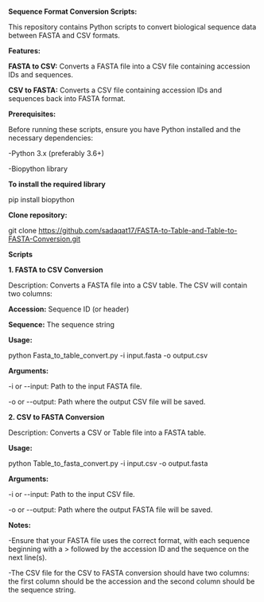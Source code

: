 **Sequence Format Conversion Scripts:**

This repository contains Python scripts to convert biological sequence data between FASTA and CSV formats.

**Features:**

**FASTA to CSV:** Converts a FASTA file into a CSV file containing accession IDs and sequences.

**CSV to FASTA:** Converts a CSV file containing accession IDs and sequences back into FASTA format.

**Prerequisites:**

Before running these scripts, ensure you have Python installed and the necessary dependencies:

-Python 3.x (preferably 3.6+)

-Biopython library

**To install the required library**

pip install biopython

**Clone repository:**

git clone https://github.com/sadaqat17/FASTA-to-Table-and-Table-to-FASTA-Conversion.git

**Scripts**

**1. FASTA to CSV Conversion**

Description: Converts a FASTA file into a CSV table. The CSV will contain two columns:

**Accession:** Sequence ID (or header)

**Sequence:** The sequence string

**Usage:**

python Fasta_to_table_convert.py -i input.fasta -o output.csv


**Arguments:**

-i or --input: Path to the input FASTA file.

-o or --output: Path where the output CSV file will be saved.

**2. CSV to FASTA Conversion**

Description: Converts a CSV or Table file into a FASTA table. 

**Usage:** 

python Table_to_fasta_convert.py -i input.csv -o output.fasta

**Arguments:**

-i or --input: Path to the input CSV file.

-o or --output: Path where the output FASTA file will be saved.

**Notes:**

-Ensure that your FASTA file uses the correct format, with each sequence beginning with a > followed by the accession ID and the sequence on the next line(s).

-The CSV file for the CSV to FASTA conversion should have two columns: the first column should be the accession and the second column should be the sequence string.
